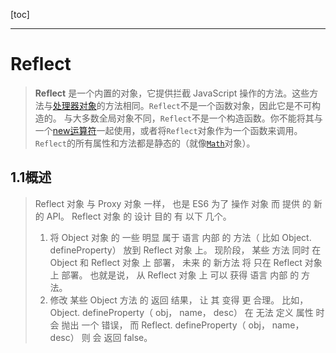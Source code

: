 [toc]





----





# Reflect

>  **Reflect** 是一个内置的对象，它提供拦截 JavaScript 操作的方法。这些方法与[处理器对象](https://developer.mozilla.org/zh-CN/docs/Web/JavaScript/Reference/Global_Objects/Proxy/handler)的方法相同。`Reflect`不是一个函数对象，因此它是不可构造的。 
>  与大多数全局对象不同，`Reflect`不是一个构造函数。你不能将其与一个[new运算符](https://developer.mozilla.org/zh-CN/docs/Web/JavaScript/Reference/Operators/new)一起使用，或者将`Reflect`对象作为一个函数来调用。`Reflect`的所有属性和方法都是静态的（就像[`Math`](https://developer.mozilla.org/zh-CN/docs/Web/JavaScript/Reference/Global_Objects/Math)对象）。 





## 1.1概述





> Reflect 对象 与 Proxy 对象 一样， 也是 ES6 为了 操作 对象 而 提供 的 新的 API。 Reflect 对象 的 设计 目的 有 以下 几个。 
>
> 1. 将 Object 对象 的 一些 明显 属于 语言 内部 的 方法（ 比如 Object. defineProperty） 放到 Reflect 对象 上。 现阶段， 某些 方法 同时 在 Object 和 Reflect 对象 上 部署， 未来 的 新方法 将 只在 Reflect 对象 上 部署。 也就是说， 从 Reflect 对象 上 可以 获得 语言 内部 的 方法。 
> 2. 修改 某些 Object 方法 的 返回 结果， 让 其 变得 更 合理。 比如， Object. defineProperty（ obj， name， desc） 在 无法 定义 属性 时会 抛出 一个 错误， 而 Reflect. defineProperty（ obj， name， desc） 则 会 返回 false。







